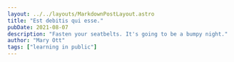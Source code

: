 ```yaml
---
layout: ../../layouts/MarkdownPostLayout.astro
title: "Est debitis qui esse."
pubDate: 2021-08-07
description: "Fasten your seatbelts. It's going to be a bumpy night."
author: "Mary Ott"
tags: ["learning in public"]
---
```




